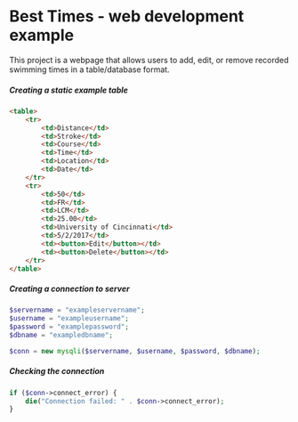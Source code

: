 # Best Times - web development example
This project is a webpage that allows users to add, edit, or remove recorded swimming times in a table/database format.
##### Creating a static example table
```html
<table>
    <tr>
        <td>Distance</td>
        <td>Stroke</td>
        <td>Course</td>
        <td>Time</td>
        <td>Location</td>
        <td>Date</td>
    </tr>
    <tr>
        <td>50</td>
        <td>FR</td>
        <td>LCM</td>
        <td>25.00</td>
        <td>University of Cincinnati</td>
        <td>5/2/2017</td>
        <td><button>Edit</button></td>
        <td><button>Delete</button></td>
    </tr>
</table>
```
##### Creating a connection to server
```php
$servername = "exampleservername";
$username = "exampleusername";
$password = "examplepassword";
$dbname = "exampledbname";

$conn = new mysqli($servername, $username, $password, $dbname);
```
##### Checking the connection
```php
if ($conn->connect_error) {
    die("Connection failed: " . $conn->connect_error);
}
```
